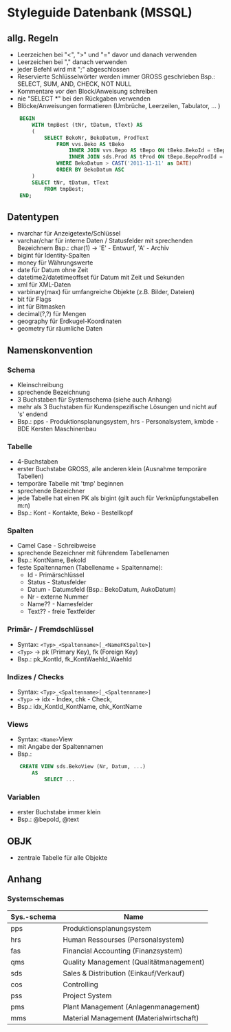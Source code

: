 ﻿# Styleguide Datenbank (MSSQL)

## allg. Regeln

* Leerzeichen bei "<", ">" und "=" davor und danach verwenden
* Leerzeichen bei "," danach verwenden
* jeder Befehl wird mit ";" abgeschlossen
* Reservierte Schlüsselwörter werden immer GROSS geschrieben
	Bsp.: SELECT, SUM, AND, CHECK, NOT NULL
* Kommentare vor den Block/Anweisung schreiben
* nie "SELECT *" bei den Rückgaben verwenden
* Blöcke/Anweisungen formatieren (Umbrüche, Leerzeilen, Tabulator, ... )
```sql 
	BEGIN
		WITH tmpBest (tNr, tDatum, tText) AS
		(
			SELECT BekoNr, BekoDatum, ProdText
				FROM vvs.Beko AS tBeko
					INNER JOIN vvs.Bepo AS tBepo ON tBeko.BekoId = tBepo.BepoBekoId
					INNER JOIN sds.Prod AS tProd ON tBepo.BepoProdId = tProd.ProdId
				WHERE BekoDatum > CAST('2011-11-11' as DATE)
				ORDER BY BekoDatum ASC
		)
		SELECT tNr, tDatum, tText
			FROM tmpBest;
	END;
```
			
## Datentypen

* nvarchar für Anzeigetexte/Schlüssel
* varchar/char für interne Daten / Statusfelder mit sprechenden Bezeichnern
	Bsp.:  char(1) -> 'E' - Entwurf, 'A' - Archiv
* bigint für Identity-Spalten
* money für Währungswerte
* date für Datum ohne Zeit
* datetime2/datetimeoffset für Datum mit Zeit und Sekunden
* xml für XML-Daten
* varbinary(max) für umfangreiche Objekte (z.B. Bilder, Dateien)
* bit für Flags
* int für Bitmasken
* decimal(?,?) für Mengen
* geography für Erdkugel-Koordinaten
* geometry für räumliche Daten 

## Namenskonvention

### Schema

* Kleinschreibung
* sprechende Bezeichnung
* 3 Buchstaben für Systemschema (siehe auch Anhang)
* mehr als 3 Buchstaben für Kundenspezifische Lösungen und nicht auf 's' endend
* Bsp.: pps - Produktionsplanungsystem, hrs - Personalsystem, kmbde - BDE Kersten Maschinenbau

### Tabelle

* 4-Buchstaben 
* erster Buchstabe GROSS, alle anderen klein (Ausnahme temporäre Tabellen)
* temporäre Tabelle mit 'tmp' beginnen
* sprechende Bezeichner 
* jede Tabelle hat einen PK als bigint (gilt auch für Verknüpfungstabellen m:n)
* Bsp.: Kont - Kontakte, Beko - Bestellkopf

### Spalten

* Camel Case - Schreibweise
* sprechende Bezeichner mit führendem Tabellenamen
* Bsp.: KontName, BekoId
* feste Spaltennamen (Tabellename + Spaltenname):
	- Id - Primärschlüssel
	- Status - Statusfelder
	- Datum - Datumsfeld (Bsp.: BekoDatum, AukoDatum)
	- Nr - externe Nummer
	- Name?? - Namesfelder
	- Text?? - freie Textfelder

### Primär- / Fremdschlüssel

* Syntax: `<Typ>_<Spaltenname>[_<NameFKSpalte>]`
* `<Typ>` -> pk (Primary Key), fk (Foreign Key)
* Bsp.: pk_KontId, fk_KontWaehId_WaehId

### Indizes / Checks 

* Syntax: `<Typ>_<Spaltenname>[_<Spaltennname>]`
* `<Typ>` -> idx - Index, chk - Check, 
* Bsp.: idx_KontId_KontName, chk_KontName

### Views

* Syntax: `<Name>`View
* mit Angabe der Spaltennamen
* Bsp.: 
```sql
	CREATE VIEW sds.BekoView (Nr, Datum, ...)
		AS 
			SELECT ...
```

### Variablen

* erster Buchstabe immer klein
* Bsp.: @bepoId, @text


## OBJK

* zentrale Tabelle für alle Objekte

## Anhang

### Systemschemas

| Sys.-schema | Name                                    |
|-------------|-----------------------------------------|
| pps         | Produktionsplanungsystem                |
| hrs         | Human Ressourses (Personalsystem)       |
| fas         | Financial Accounting (Finanzsystem)     |
| qms         | Quality Management (Qualitätmanagement) |
| sds         | Sales & Distribution (Einkauf/Verkauf)  |
| cos         | Controlling															|
| pss         | Project System													|
| pms         | Plant Management (Anlagenmanagement)		|
| mms         | Material Management (Materialwirtschaft)|

